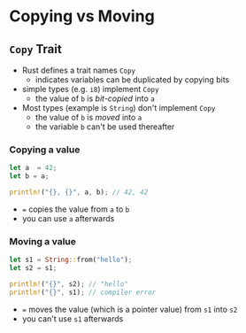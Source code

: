 # Copying vs Moving

## `Copy` Trait
- Rust defines a trait names `Copy`
	- indicates variables can be duplicated by copying bits
- simple types (e.g. `i8`) implement `Copy`
	- the value of `b` is *bit-copied* into `a`
- Most types (example is `String`) don't implement `Copy`
	- the value of `b` is *moved* into `a`
	- the variable `b` can't be used thereafter

### Copying a value
```rust
let a  = 42;
let b = a;

println!("{}, {}", a, b); // 42, 42
```

- `=` copies the value from `a` to `b`
- you can use `a` afterwards

### Moving a value
```rust
let s1 = String::from("hello");
let s2 = s1;

println!("{}", s2); // "hello"
println!("{}", s1); // compiler error
```

- `=` moves the value (which is a pointer value) from `s1` into `s2`
- you can't use `s1` afterwards